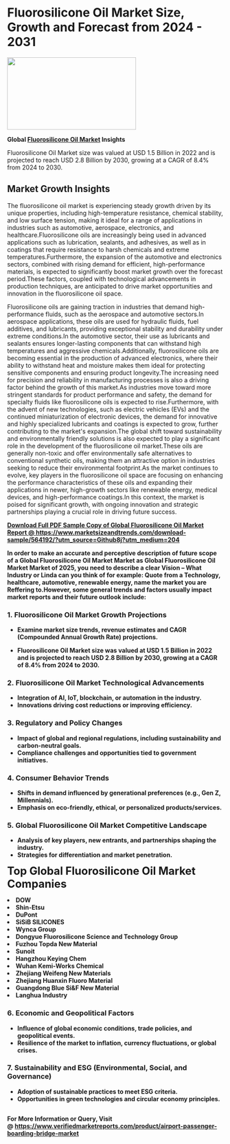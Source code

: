 <H1>Fluorosilicone Oil Market Size, Growth and Forecast from 2024 - 2031</H1><img class="aligncenter size-medium wp-image-584254" src="https://thirdeyenews.in/wp-content/uploads/2024/09/Global-Market-Research-300x168.jpeg" alt="" width="300" height="168" /><p><strong>Global&nbsp;<a href="https://www.marketsizeandtrends.com/download-sample/564192/?utm_source=Github8j?utm_medium=204">Fluorosilicone Oil Market</a> Insights</strong></p><p>Fluorosilicone Oil Market size was valued at USD 1.5 Billion in 2022 and is projected to reach USD 2.8 Billion by 2030, growing at a CAGR of 8.4% from 2024 to 2030.</p><p><h2>Market Growth Insights</h2> <p>The fluorosilicone oil market is experiencing steady growth driven by its unique properties, including high-temperature resistance, chemical stability, and low surface tension, making it ideal for a range of applications in industries such as automotive, aerospace, electronics, and healthcare.Fluorosilicone oils are increasingly being used in advanced applications such as lubrication, sealants, and adhesives, as well as in coatings that require resistance to harsh chemicals and extreme temperatures.Furthermore, the expansion of the automotive and electronics sectors, combined with rising demand for efficient, high-performance materials, is expected to significantly boost market growth over the forecast period.These factors, coupled with technological advancements in production techniques, are anticipated to drive market opportunities and innovation in the fluorosilicone oil space.</p> <p><strong><a href="#"></a></strong></p> <p>Fluorosilicone oils are gaining traction in industries that demand high-performance fluids, such as the aerospace and automotive sectors.In aerospace applications, these oils are used for hydraulic fluids, fuel additives, and lubricants, providing exceptional stability and durability under extreme conditions.In the automotive sector, their use as lubricants and sealants ensures longer-lasting components that can withstand high temperatures and aggressive chemicals.Additionally, fluorosilicone oils are becoming essential in the production of advanced electronics, where their ability to withstand heat and moisture makes them ideal for protecting sensitive components and ensuring product longevity.The increasing need for precision and reliability in manufacturing processes is also a driving factor behind the growth of this market.As industries move toward more stringent standards for product performance and safety, the demand for specialty fluids like fluorosilicone oils is expected to rise.Furthermore, with the advent of new technologies, such as electric vehicles (EVs) and the continued miniaturization of electronic devices, the demand for innovative and highly specialized lubricants and coatings is expected to grow, further contributing to the market's expansion.The global shift toward sustainability and environmentally friendly solutions is also expected to play a significant role in the development of the fluorosilicone oil market.These oils are generally non-toxic and offer environmentally safe alternatives to conventional synthetic oils, making them an attractive option in industries seeking to reduce their environmental footprint.As the market continues to evolve, key players in the fluorosilicone oil space are focusing on enhancing the performance characteristics of these oils and expanding their applications in newer, high-growth sectors like renewable energy, medical devices, and high-performance coatings.In this context, the market is poised for significant growth, with ongoing innovation and strategic partnerships playing a crucial role in driving future success.</p> <p><strong><a href="#"></p><p><span class=""><strong>Download Full PDF Sample Copy of Global Fluorosilicone Oil Market Report</strong> @ <a href="https://www.marketsizeandtrends.com/download-sample/564192/?utm_source=Github8j?utm_medium=204" target="_blank">https://www.marketsizeandtrends.com/download-sample/564192/?utm_source=Github8j?utm_medium=204</a></span></p><p>In order to make an accurate and perceptive description of future scope of a Global&nbsp;Fluorosilicone Oil Market Market as Global&nbsp;Fluorosilicone Oil Market Market of 2025, you need to describe a clear Vision &ndash; What Industry or Linda can you think of for example: Quote from a Technology, healthcare, automotive, renewable energy, name the market you are Reffering to.However, some general trends and factors usually impact market reports and their future outlook include:</p><h3>1.&nbsp;<strong>Fluorosilicone Oil Market Growth Projections</strong></h3><ul><li>Examine market size trends, revenue estimates and CAGR (Compounded Annual Growth Rate) projections.</li><li><p>Fluorosilicone Oil Market size was valued at USD 1.5 Billion in 2022 and is projected to reach USD 2.8 Billion by 2030, growing at a CAGR of 8.4% from 2024 to 2030.</p></li></ul><h3>2.&nbsp;<strong>Fluorosilicone Oil Market Technological Advancements</strong></h3><ul><li>Integration of AI, IoT, blockchain, or automation in the industry.</li><li>Innovations driving cost reductions or improving efficiency.</li></ul><h3>3.&nbsp;<strong>Regulatory and Policy Changes</strong></h3><ul><li>Impact of global and regional regulations, including sustainability and carbon-neutral goals.</li><li>Compliance challenges and opportunities tied to government initiatives.</li></ul><h3>4.&nbsp;<strong>Consumer Behavior Trends</strong></h3><ul><li>Shifts in demand influenced by generational preferences (e.g., Gen Z, Millennials).</li><li>Emphasis on eco-friendly, ethical, or personalized products/services.</li></ul><h3>5.&nbsp;<strong>Global Fluorosilicone Oil Market Competitive Landscape</strong></h3><ul><li>Analysis of key players, new entrants, and partnerships shaping the industry.</li><li>Strategies for differentiation and market penetration.</li></ul><p data-pm-slice="1 1 []"><span style="color: inherit; font-family: inherit; font-size: 25px;">Top Global Fluorosilicone Oil Market Companies</span></p><div class="" data-test-id=""><p><li>DOW</li><li> Shin-Etsu</li><li> DuPont</li><li> SiSiB SILICONES</li><li> Wynca Group</li><li> Dongyue Fluorosilicone Science and Technology Group</li><li> Fuzhou Topda New Material</li><li> Sunoit</li><li> Hangzhou Keying Chem</li><li> Wuhan Kemi-Works Chemical</li><li> Zhejiang Weifeng New Materials</li><li> Zhejiang Huanxin Fluoro Material</li><li> Guangdong Blue Si&F New Material</li><li> Langhua Industry</li></p></div><h3>6.&nbsp;<strong>Economic and Geopolitical Factors</strong></h3><ul><li>Influence of global economic conditions, trade policies, and geopolitical events.</li><li>Resilience of the market to inflation, currency fluctuations, or global crises.</li></ul><h3>7.&nbsp;<strong>Sustainability and ESG (Environmental, Social, and Governance)</strong></h3><ul><li>Adoption of sustainable practices to meet ESG criteria.</li><li>Opportunities in green technologies and circular economy principles.</li></ul><h2><strong style="font-size: 14px;">For More Information or Query, Visit @&nbsp;</strong><a style="background-color: #ffffff; font-size: 14px;" href="https://www.marketsizeandtrends.com/report/fluorosilicone-oil-market/" target="_blank">https://www.verifiedmarketreports.com/product/airport-passenger-boarding-bridge-market</a></h2>
